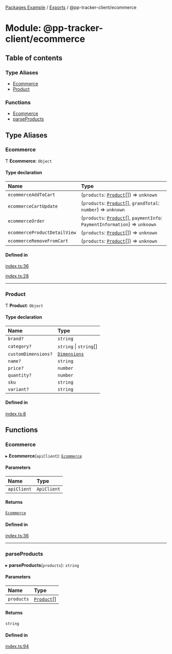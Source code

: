 [Packages Example](../README.md) / [Exports](../modules.md) / @pp-tracker-client/ecommerce

# Module: @pp-tracker-client/ecommerce

## Table of contents

### Type Aliases

- [Ecommerce](pp_tracker_client_ecommerce.md#ecommerce)
- [Product](pp_tracker_client_ecommerce.md#product)

### Functions

- [Ecommerce](pp_tracker_client_ecommerce.md#ecommerce-1)
- [parseProducts](pp_tracker_client_ecommerce.md#parseproducts)

## Type Aliases

### Ecommerce

Ƭ **Ecommerce**: `Object`

#### Type declaration

| Name | Type |
| :------ | :------ |
| `ecommerceAddToCart` | (`products`: [`Product`](pp_tracker_client_ecommerce.md#product)[]) => `unknown` |
| `ecommerceCartUpdate` | (`products`: [`Product`](pp_tracker_client_ecommerce.md#product)[], `grandTotal`: `number`) => `unknown` |
| `ecommerceOrder` | (`products`: [`Product`](pp_tracker_client_ecommerce.md#product)[], `paymentInfo`: `PaymentInformation`) => `unknown` |
| `ecommerceProductDetailView` | (`products`: [`Product`](pp_tracker_client_ecommerce.md#product)[]) => `unknown` |
| `ecommerceRemoveFromCart` | (`products`: [`Product`](pp_tracker_client_ecommerce.md#product)[]) => `unknown` |

#### Defined in

[index.ts:36](https://github.com/auto200/piwik-pro-modern-tracker/blob/7f54ce8/packages/ecommerce/src/index.ts#L36)

[index.ts:28](https://github.com/auto200/piwik-pro-modern-tracker/blob/7f54ce8/packages/ecommerce/src/index.ts#L28)

___

### Product

Ƭ **Product**: `Object`

#### Type declaration

| Name | Type |
| :------ | :------ |
| `brand?` | `string` |
| `category?` | `string` \| `string`[] |
| `customDimensions?` | [`Dimensions`](pp_tracker_client_core.md#dimensions) |
| `name?` | `string` |
| `price?` | `number` |
| `quantity?` | `number` |
| `sku` | `string` |
| `variant?` | `string` |

#### Defined in

[index.ts:8](https://github.com/auto200/piwik-pro-modern-tracker/blob/7f54ce8/packages/ecommerce/src/index.ts#L8)

## Functions

### Ecommerce

▸ **Ecommerce**(`apiClient`): [`Ecommerce`](pp_tracker_client_ecommerce.md#ecommerce)

#### Parameters

| Name | Type |
| :------ | :------ |
| `apiClient` | `ApiClient` |

#### Returns

[`Ecommerce`](pp_tracker_client_ecommerce.md#ecommerce)

#### Defined in

[index.ts:36](https://github.com/auto200/piwik-pro-modern-tracker/blob/7f54ce8/packages/ecommerce/src/index.ts#L36)

___

### parseProducts

▸ **parseProducts**(`products`): `string`

#### Parameters

| Name | Type |
| :------ | :------ |
| `products` | [`Product`](pp_tracker_client_ecommerce.md#product)[] |

#### Returns

`string`

#### Defined in

[index.ts:94](https://github.com/auto200/piwik-pro-modern-tracker/blob/7f54ce8/packages/ecommerce/src/index.ts#L94)
